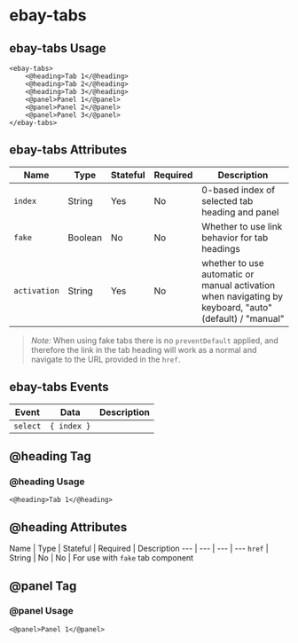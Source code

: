 # ebay-tabs

## ebay-tabs Usage

```marko
<ebay-tabs>
    <@heading>Tab 1</@heading>
    <@heading>Tab 2</@heading>
    <@heading>Tab 3</@heading>
    <@panel>Panel 1</@panel>
    <@panel>Panel 2</@panel>
    <@panel>Panel 3</@panel>
</ebay-tabs>
```

## ebay-tabs Attributes

Name | Type | Stateful | Required | Description
--- | --- | --- | --- | ---
`index` | String | Yes | No | 0-based index of selected tab heading and panel
`fake` | Boolean | No | No | Whether to use link behavior for tab headings
`activation` | String | Yes | No | whether to use automatic or manual activation when navigating by keyboard, "auto" (default) / "manual"

> *Note:* When using fake tabs there is no `preventDefault` applied, and therefore the link in the tab heading will work as a normal and navigate to the URL provided in the `href`.

## ebay-tabs Events

Event | Data | Description
--- | --- | ---
`select` | `{ index }` |

## @heading Tag

### @heading Usage

```marko
<@heading>Tab 1</@heading>
```

## @heading Attributes

Name | Type | Stateful | Required | Description
--- | --- | --- | ---
`href` | String | No | No | For use with `fake` tab component

## @panel Tag

### @panel Usage

```marko
<@panel>Panel 1</@panel>
```
